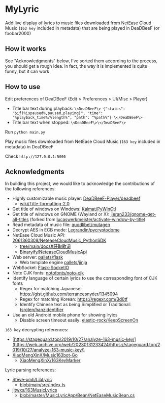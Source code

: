 # MyLyric

Add live display of lyrics to music files downloaded from NetEase Cloud Music (`163 key` included in metadata) that are being played in DeaDBeeF (or foobar2000)

## How it works

See "Acknowledgments" below, I've sorted them according to the process, you should get a rough idea. In fact, the way it is implemented is quite funny, but it can work

## How to use

Edit preferences of DeaDBeeF (Edit > Preferences > UI/Misc > Player)

- Title bar text during playback: `\<DeaDBeeF\> {"status": "$if(%ispaused%,paused,playing)", "time": "%playback_time%/%length%", "path": "%path%"} \</DeaDBeeF\>`
- Title bar text when stopped: `\<DeaDBeeF\>\</DeaDBeeF\>`

Run `python main.py`

Play music files downloaded from NetEase Cloud Music (`163 key` included in metadata) in DeaDBeeF

Check `http://127.0.0.1:5000`

## Acknowledgments

In building this project, we would like to acknowledge the contributions of the following references:

- Highly customizable music player: [DeaDBeeF-Player/deadbeef](https://github.com/DeaDBeeF-Player/deadbeef)
  - [wiki/Title-formatting-2.0](https://github.com/DeaDBeeF-Player/deadbeef/wiki/Title-formatting-2.0)
- Get title of windows on Windows: [Kalmat/PyWinCtl](https://github.com/Kalmat/PyWinCtl)
- Get title of windows on GNOME (Wayland or X): [jieran233/gnome-get-all-titles](https://github.com/jieran233/gnome-get-all-titles) (forked from [lucaswerkmeister/activate-window-by-title](https://github.com/lucaswerkmeister/activate-window-by-title))
- Read metadata of music file: [quodlibet/mutagen](https://github.com/quodlibet/mutagen)
- Decrypt AES in ECB mode: [Legrandin/pycryptodome](https://github.com/Legrandin/pycryptodome)
- NetEase Cloud Music API: [2061360308/NeteaseCloudMusic_PythonSDK](https://github.com/2061360308/NeteaseCloudMusic_PythonSDK)
  - [tree/main/docs#获取歌词](https://github.com/2061360308/NeteaseCloudMusic_PythonSDK/tree/main/docs#%E8%8E%B7%E5%8F%96%E6%AD%8C%E8%AF%8D)
  - [Binaryify/NeteaseCloudMusicApi](https://web.archive.org/web/20231226220526/https://github.com/Binaryify/NeteaseCloudMusicApi)
- Web server: [pallets/flask](https://github.com/pallets/flask)
  -  Web template engine [pallets/jinja](https://github.com/pallets/jinja)
- WebSocket: [Flask-SocketIO](https://github.com/miguelgrinberg/Flask-SocketIO)
- Noto CJK fonts: [notofonts/noto-cjk](https://github.com/notofonts/noto-cjk)
- Identify language of certain lyrics to use the corresponding font of CJK fonts
  - Regex for matching Japanese: <https://gist.github.com/terrancesnyder/1345094>
  - Regex for matching Korean: <https://regexr.com/3d0tf>
  - Identify Chinese text as being Simplified or Traditional: [tsroten/hanzidentifier](https://github.com/tsroten/hanzidentifier)
- Use an old Android mobile phone for showing lryics
  - Disable screen timeout easily: [elastic-rock/KeepScreenOn](https://github.com/elastic-rock/KeepScreenOn)

`163 key` decrypting references:

- [https://stageguard.top/2019/10/27/analyze-163-music-key/](https://web.archive.org/web/20230131233424/https://stageguard.top/2019/10/27/analyze-163-music-key/)
- [XiaoMengXinX/Music163bot-Go](https://github.com/XiaoMengXinX/Music163bot-Go)
  - [XiaoMengXinX/163KeyMarker](https://github.com/XiaoMengXinX/163KeyMarker)

Lyric parsing references:

- [Steve-xmh/LibLyric](https://github.com/Steve-xmh/LibLyric)
  - [blob/main/src/index.ts](https://github.com/Steve-xmh/LibLyric/blob/main/src/index.ts)
- [jitwxs/163MusicLyrics](https://github.com/jitwxs/163MusicLyrics)
  - [blob/master/MusicLyricApp/Bean/NetEaseMusicBean.cs](https://github.com/jitwxs/163MusicLyrics/blob/master/MusicLyricApp/Bean/NetEaseMusicBean.cs)
